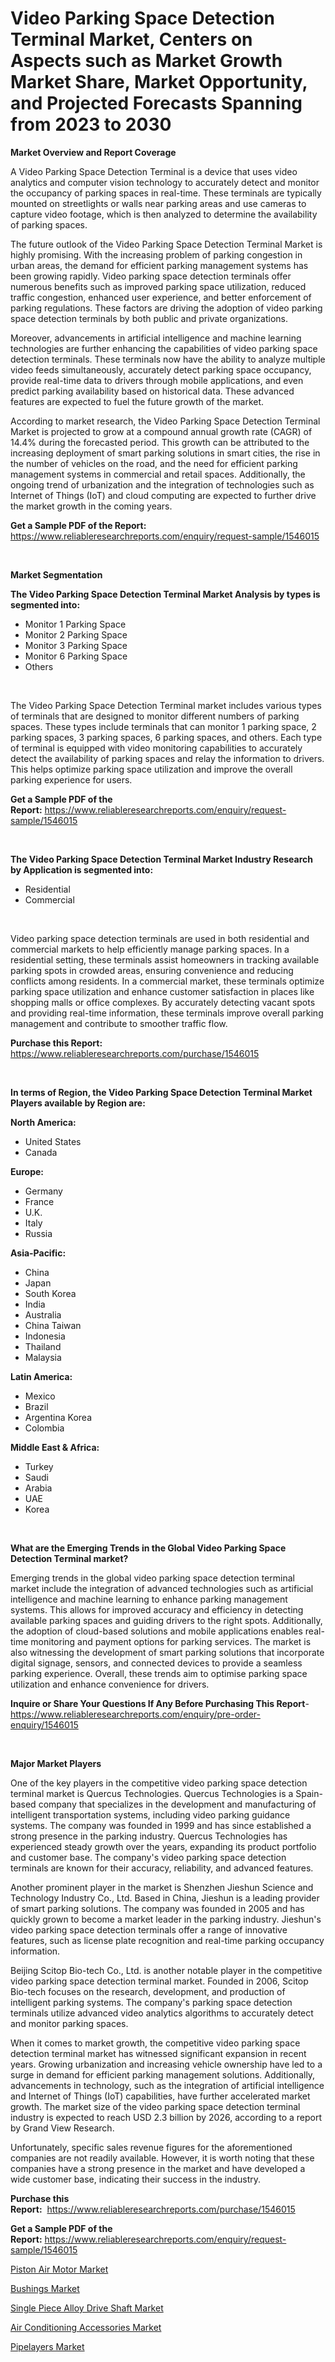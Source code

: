 <p><h1>Video Parking Space Detection Terminal Market, Centers on Aspects such as Market Growth Market Share, Market Opportunity, and Projected Forecasts Spanning from 2023 to 2030</h1></p><p><strong>Market Overview and Report Coverage</strong></p>
<p><p>A Video Parking Space Detection Terminal is a device that uses video analytics and computer vision technology to accurately detect and monitor the occupancy of parking spaces in real-time. These terminals are typically mounted on streetlights or walls near parking areas and use cameras to capture video footage, which is then analyzed to determine the availability of parking spaces.</p><p>The future outlook of the Video Parking Space Detection Terminal Market is highly promising. With the increasing problem of parking congestion in urban areas, the demand for efficient parking management systems has been growing rapidly. Video parking space detection terminals offer numerous benefits such as improved parking space utilization, reduced traffic congestion, enhanced user experience, and better enforcement of parking regulations. These factors are driving the adoption of video parking space detection terminals by both public and private organizations.</p><p>Moreover, advancements in artificial intelligence and machine learning technologies are further enhancing the capabilities of video parking space detection terminals. These terminals now have the ability to analyze multiple video feeds simultaneously, accurately detect parking space occupancy, provide real-time data to drivers through mobile applications, and even predict parking availability based on historical data. These advanced features are expected to fuel the future growth of the market.</p><p>According to market research, the Video Parking Space Detection Terminal Market is projected to grow at a compound annual growth rate (CAGR) of 14.4% during the forecasted period. This growth can be attributed to the increasing deployment of smart parking solutions in smart cities, the rise in the number of vehicles on the road, and the need for efficient parking management systems in commercial and retail spaces. Additionally, the ongoing trend of urbanization and the integration of technologies such as Internet of Things (IoT) and cloud computing are expected to further drive the market growth in the coming years.</p></p>
<p><strong>Get a Sample PDF of the Report:</strong> <a href="https://www.reliableresearchreports.com/enquiry/request-sample/1546015">https://www.reliableresearchreports.com/enquiry/request-sample/1546015</a></p>
<p>&nbsp;</p>
<p><strong>Market Segmentation</strong></p>
<p><strong>The Video Parking Space Detection Terminal Market Analysis by types is segmented into:</strong></p>
<p><ul><li>Monitor 1 Parking Space</li><li>Monitor 2 Parking Space</li><li>Monitor 3 Parking Space</li><li>Monitor 6 Parking Space</li><li>Others</li></ul></p>
<p>&nbsp;</p>
<p><p>The Video Parking Space Detection Terminal market includes various types of terminals that are designed to monitor different numbers of parking spaces. These types include terminals that can monitor 1 parking space, 2 parking spaces, 3 parking spaces, 6 parking spaces, and others. Each type of terminal is equipped with video monitoring capabilities to accurately detect the availability of parking spaces and relay the information to drivers. This helps optimize parking space utilization and improve the overall parking experience for users.</p></p>
<p><strong>Get a Sample PDF of the Report:</strong>&nbsp;<a href="https://www.reliableresearchreports.com/enquiry/request-sample/1546015">https://www.reliableresearchreports.com/enquiry/request-sample/1546015</a></p>
<p>&nbsp;</p>
<p><strong>The Video Parking Space Detection Terminal Market Industry Research by Application is segmented into:</strong></p>
<p><ul><li>Residential</li><li>Commercial</li></ul></p>
<p>&nbsp;</p>
<p><p>Video parking space detection terminals are used in both residential and commercial markets to help efficiently manage parking spaces. In a residential setting, these terminals assist homeowners in tracking available parking spots in crowded areas, ensuring convenience and reducing conflicts among residents. In a commercial market, these terminals optimize parking space utilization and enhance customer satisfaction in places like shopping malls or office complexes. By accurately detecting vacant spots and providing real-time information, these terminals improve overall parking management and contribute to smoother traffic flow.</p></p>
<p><strong>Purchase this Report:</strong>&nbsp; <a href="https://www.reliableresearchreports.com/purchase/1546015">https://www.reliableresearchreports.com/purchase/1546015</a></p>
<p>&nbsp;</p>
<p><strong>In terms of Region, the Video Parking Space Detection Terminal Market Players available by Region are:</strong></p>
<p>
    <p> <strong> North America: </strong>
        <ul>
            <li>United States</li>
            <li>Canada</li>
        </ul>
        </p> 
    <p> <strong> Europe: </strong>
        <ul>
            <li>Germany</li>
            <li>France</li>
            <li>U.K.</li>
            <li>Italy</li>
            <li>Russia</li>
        </ul>
        </p> 
    <p> <strong> Asia-Pacific: </strong>
        <ul>
            <li>China</li>
            <li>Japan</li>
            <li>South Korea</li>
            <li>India</li>
            <li>Australia</li>
            <li>China Taiwan</li>
            <li>Indonesia</li>
            <li>Thailand</li>
            <li>Malaysia</li>
        </ul>
        </p> 
    <p> <strong> Latin America: </strong>
        <ul>
            <li>Mexico</li>
            <li>Brazil</li>
            <li>Argentina Korea</li>
            <li>Colombia</li>
        </ul>
        </p> 
    <p> <strong> Middle East & Africa: </strong>
        <ul>
            <li>Turkey</li>
            <li>Saudi</li>
            <li>Arabia</li>
            <li>UAE</li>
            <li>Korea</li>
        </ul>
    </p>
    </p>
<p>&nbsp;</p>
<p><strong>What are the Emerging Trends in the Global Video Parking Space Detection Terminal market?</strong></p>
<p><p>Emerging trends in the global video parking space detection terminal market include the integration of advanced technologies such as artificial intelligence and machine learning to enhance parking management systems. This allows for improved accuracy and efficiency in detecting available parking spaces and guiding drivers to the right spots. Additionally, the adoption of cloud-based solutions and mobile applications enables real-time monitoring and payment options for parking services. The market is also witnessing the development of smart parking solutions that incorporate digital signage, sensors, and connected devices to provide a seamless parking experience. Overall, these trends aim to optimise parking space utilization and enhance convenience for drivers.</p></p>
<p><strong>Inquire or Share Your Questions If Any Before Purchasing This Report</strong>- <a href="https://www.reliableresearchreports.com/enquiry/pre-order-enquiry/1546015">https://www.reliableresearchreports.com/enquiry/pre-order-enquiry/1546015</a></p>
<p>&nbsp;</p>
<p><strong>Major Market Players</strong></p>
<p><p>One of the key players in the competitive video parking space detection terminal market is Quercus Technologies. Quercus Technologies is a Spain-based company that specializes in the development and manufacturing of intelligent transportation systems, including video parking guidance systems. The company was founded in 1999 and has since established a strong presence in the parking industry. Quercus Technologies has experienced steady growth over the years, expanding its product portfolio and customer base. The company's video parking space detection terminals are known for their accuracy, reliability, and advanced features.</p><p>Another prominent player in the market is Shenzhen Jieshun Science and Technology Industry Co., Ltd. Based in China, Jieshun is a leading provider of smart parking solutions. The company was founded in 2005 and has quickly grown to become a market leader in the parking industry. Jieshun's video parking space detection terminals offer a range of innovative features, such as license plate recognition and real-time parking occupancy information.</p><p>Beijing Scitop Bio-tech Co., Ltd. is another notable player in the competitive video parking space detection terminal market. Founded in 2006, Scitop Bio-tech focuses on the research, development, and production of intelligent parking systems. The company's parking space detection terminals utilize advanced video analytics algorithms to accurately detect and monitor parking spaces.</p><p>When it comes to market growth, the competitive video parking space detection terminal market has witnessed significant expansion in recent years. Growing urbanization and increasing vehicle ownership have led to a surge in demand for efficient parking management solutions. Additionally, advancements in technology, such as the integration of artificial intelligence and Internet of Things (IoT) capabilities, have further accelerated market growth. The market size of the video parking space detection terminal industry is expected to reach USD 2.3 billion by 2026, according to a report by Grand View Research.</p><p>Unfortunately, specific sales revenue figures for the aforementioned companies are not readily available. However, it is worth noting that these companies have a strong presence in the market and have developed a wide customer base, indicating their success in the industry.</p></p>
<p><strong>Purchase this Report:</strong>&nbsp;&nbsp;<a href="https://www.reliableresearchreports.com/purchase/1546015">https://www.reliableresearchreports.com/purchase/1546015</a></p>
<p></p>
<p><strong>Get a Sample PDF of the Report:</strong>&nbsp;<a href="https://www.reliableresearchreports.com/enquiry/request-sample/1546015">https://www.reliableresearchreports.com/enquiry/request-sample/1546015</a></p>
<p><p><a href="https://www.linkedin.com/pulse/piston-air-motor-market-insights-players-forecast-till-1r1df/">Piston Air Motor Market</a></p><p><a href="https://medium.com/@bartlakin/bushings-market-insight-market-trends-growth-forecasted-from-2023-to-2030-7951b5367277">Bushings Market</a></p><p><a href="https://github.com/sofyaavrova/Market-Research-Report-List-1/blob/main/single-piece-alloy-drive-shaft-market.md">Single Piece Alloy Drive Shaft Market</a></p><p><a href="https://medium.com/@enosstark1905/air-conditioning-accessories-market-share-evolution-and-market-growth-trends-2023-2030-e3260940836f">Air Conditioning Accessories Market</a></p><p><a href="https://www.linkedin.com/pulse/pipelayers-market-research-report-unlocks-analysis-financial-t8off/">Pipelayers Market</a></p></p>